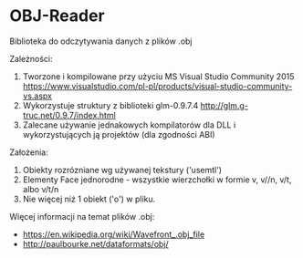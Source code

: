 # OBJ-Reader

Biblioteka do odczytywania danych z plików .obj

Zależności:

1. Tworzone i kompilowane przy użyciu MS Visual Studio Community 2015 https://www.visualstudio.com/pl-pl/products/visual-studio-community-vs.aspx
2. Wykorzystuje struktury z biblioteki glm-0.9.7.4 http://glm.g-truc.net/0.9.7/index.html
3. Zalecane używanie jednakowych kompilatorów dla DLL i wykorzystujących ją projektów (dla zgodności ABI)

Założenia:

1. Obiekty rozrózniane wg używanej tekstury ('usemtl')
2. Elementy Face jednorodne - wszystkie wierzchołki w formie v, v//n, v/t, albo v/t/n
3. Nie więcej niż 1 obiekt ('o') w pliku.

Więcej informacji na temat plików .obj:
- https://en.wikipedia.org/wiki/Wavefront_.obj_file
- http://paulbourke.net/dataformats/obj/
